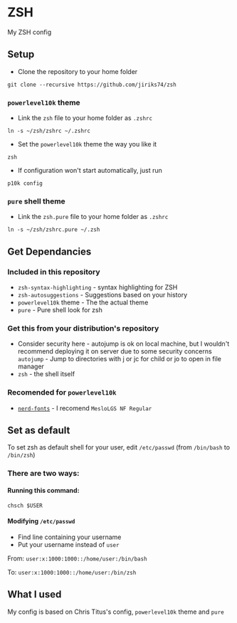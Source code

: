 # ZSH
My ZSH config

## Setup
  - Clone the repository to your home folder
```
git clone --recursive https://github.com/jiriks74/zsh
```
### `powerlevel10k` theme
  - Link the `zsh` file to your home folder as `.zshrc`
```
ln -s ~/zsh/zshrc ~/.zshrc
```
  - Set the `powerlevel10k` theme the way you like it
```
zsh
```
  - If configuration won't start automatically, just run
```
p10k config
```
### `pure` shell theme
  - Link the `zsh.pure` file to your home folder as `.zshrc`
```
ln -s ~/zsh/zshrc.pure ~/.zsh
```  

## Get Dependancies
### Included in this repository
  - `zsh-syntax-highlighting` - syntax highlighting for ZSH
  - `zsh-autosuggestions` - Suggestions based on your history
  - `powerlevel10k` theme - The the actual theme
  - `pure` - Pure shell look for zsh
### Get this from your distribution's repository
  - Consider security here - autojump is ok on local machine, but I wouldn't recommend deploying it on server due to some security concerns
    `autojump` - Jump to directories with j or jc for child or jo to open in file manager
  - `zsh` - the shell itself
### Recomended for `powerlevel10k`
  - [`nerd-fonts`](https://github.com/ryanoasis/nerd-fonts "nerd-fonts github page") - I recomend `MesloLGS NF Regular`

## Set as default
To set zsh as default shell for your user, edit `/etc/passwd` (from `/bin/bash` to `/bin/zsh`)
### There are two ways:
#### Running this command:
```chsch $USER```
#### Modifying `/etc/passwd`
  * Find line containing your username
  * Put your username instead of `user`

From: `user:x:1000:1000::/home/user:/bin/bash`

To:   `user:x:1000:1000::/home/user:/bin/zsh`

## What I used
My config is based on Chris Titus's config, `powerlevel10k` theme and `pure`
